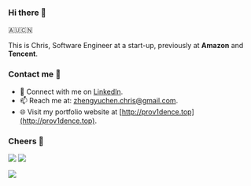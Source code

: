 ### Hi there 👋

🇦🇺🇨🇳

This is Chris, Software Engineer at a start-up, previously at **Amazon** and **Tencent**.

### Contact me 📧

- 💼 Connect with me on [LinkedIn](https://www.linkedin.com/in/chr1sc2y/).
- 📫 Reach me at: zhengyuchen.chris@gmail.com.
- 🌐 Visit my portfolio website at [http://prov1dence.top](http://prov1dence.top).

### Cheers 🍻

![](https://img.shields.io/github/stars/chr1sc2y?affiliations=OWNER%2CCOLLABORATOR) ![](https://img.shields.io/github/followers/chr1sc2y)

![](https://github-readme-stats.vercel.app/api?username=chr1sc2y&theme=blueberry)

